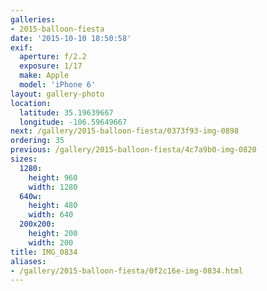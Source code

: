 ```yaml
---
galleries:
- 2015-balloon-fiesta
date: '2015-10-10 18:50:58'
exif:
  aperture: f/2.2
  exposure: 1/17
  make: Apple
  model: 'iPhone 6'
layout: gallery-photo
location:
  latitude: 35.19639667
  longitude: -106.59649667
next: /gallery/2015-balloon-fiesta/0373f93-img-0898
ordering: 35
previous: /gallery/2015-balloon-fiesta/4c7a9b0-img-0820
sizes:
  1280:
    height: 960
    width: 1280
  640w:
    height: 480
    width: 640
  200x200:
    height: 200
    width: 200
title: IMG_0834
aliases:
- /gallery/2015-balloon-fiesta/0f2c16e-img-0834.html
---
```

